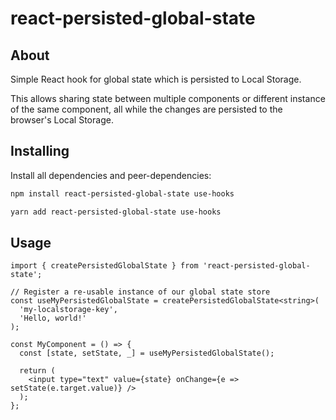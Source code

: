 # react-persisted-global-state

## About

Simple React hook for global state which is persisted to Local Storage.

This allows sharing state between multiple components or different instance of the same component, all while the changes are persisted to the browser's Local Storage.

## Installing

Install all dependencies and peer-dependencies:

```bash
npm install react-persisted-global-state use-hooks

yarn add react-persisted-global-state use-hooks
```

## Usage

```tsx
import { createPersistedGlobalState } from 'react-persisted-global-state';

// Register a re-usable instance of our global state store
const useMyPersistedGlobalState = createPersistedGlobalState<string>(
  'my-localstorage-key',
  'Hello, world!'
);

const MyComponent = () => {
  const [state, setState, _] = useMyPersistedGlobalState();

  return (
    <input type="text" value={state} onChange={e => setState(e.target.value)} />
  );
};
```
